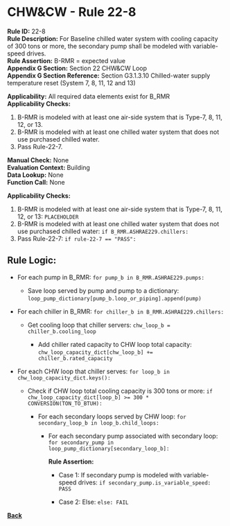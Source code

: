 
# CHW&CW - Rule 22-8  

**Rule ID:** 22-8  
**Rule Description:** For Baseline chilled water system with cooling capacity of 300 tons or more, the secondary pump shall be modeled with variable-speed drives.  
**Rule Assertion:** B-RMR = expected value  
**Appendix G Section:** Section 22 CHW&CW Loop  
**Appendix G Section Reference:** Section G3.1.3.10 Chilled-water supply temperature reset (System 7, 8, 11, 12 and 13)  

**Applicability:** All required data elements exist for B_RMR  
**Applicability Checks:**  

1. B-RMR is modeled with at least one air-side system that is Type-7, 8, 11, 12, or 13.
2. B-RMR is modeled with at least one chilled water system that does not use purchased chilled water.
3. Pass Rule-22-7.

**Manual Check:** None  
**Evaluation Context:** Building  
**Data Lookup:** None  
**Function Call:** None  

**Applicability Checks:**  

1. B-RMR is modeled with at least one air-side system that is Type-7, 8, 11, 12, or 13: `PLACEHOLDER`
2. B-RMR is modeled with at least one chilled water system that does not use purchased chilled water: `if B_RMR.ASHRAE229.chillers:`
3. Pass Rule-22-7: `if rule-22-7 == "PASS":`

## Rule Logic:  

- For each pump in B_RMR: `for pump_b in B_RMR.ASHRAE229.pumps:`

  - Save loop served by pump and pump to a dictionary: `loop_pump_dictionary[pump_b.loop_or_piping].append(pump)`

- For each chiller in B_RMR: `for chiller_b in B_RMR.ASHRAE229.chillers:`

  - Get cooling loop that chiller servers: `chw_loop_b = chiller_b.cooling_loop`

    - Add chiller rated capacity to CHW loop total capacity: `chw_loop_capacity_dict[chw_loop_b] += chiller_b.rated_capacity`

- For each CHW loop that chiller serves: `for loop_b in chw_loop_capacity_dict.keys():`

  - Check if CHW loop total cooling capacity is 300 tons or more: `if chw_loop_capacity_dict[loop_b] >= 300 * CONVERSION(TON_TO_BTUH):`

    - For each secondary loops served by CHW loop: `for secondary_loop_b in loop_b.child_loops:`

      - For each secondary pump associated with secondary loop: `for secondary_pump in loop_pump_dictionary[secondary_loop_b]:`

        **Rule Assertion:**

        - Case 1: If secondary pump is modeled with variable-speed drives: `if secondary_pump.is_variable_speed: PASS`

        - Case 2: Else: `else: FAIL`

**[Back](../_toc.md)**
